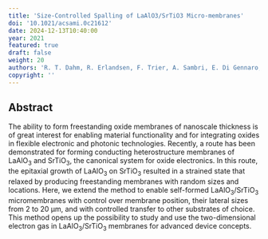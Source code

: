 ```yaml
---
title: 'Size-Controlled Spalling of LaAlO3/SrTiO3 Micro-membranes'
doi: '10.1021/acsami.0c21612'
date: 2024-12-13T10:40:00
year: 2021
featured: true
draft: false
weight: 20
authors: 'R. T. Dahm, R. Erlandsen, F. Trier, A. Sambri, E. Di Gennaro, A. Guarino, L. Stampfer, D. V Christensen, F. Miletto Granozio, T. S. Jespersen'
copyright: ''
---
```


## Abstract
The ability to form freestanding oxide membranes of nanoscale thickness is of great interest for enabling material functionality and for integrating oxides in flexible electronic and photonic technologies. Recently, a route has been demonstrated for forming conducting heterostructure membranes of LaAlO<sub>3</sub> and SrTiO<sub>3</sub>, the canonical system for oxide electronics. In this route, the epitaxial growth of LaAlO<sub>3</sub> on SrTiO<sub>3</sub> resulted in a strained state that relaxed by producing freestanding membranes with random sizes and locations. Here, we extend the method to enable self-formed LaAlO<sub>3</sub>/SrTiO<sub>3</sub> micromembranes with control over membrane position, their lateral sizes from 2 to 20 μm, and with controlled transfer to other substrates of choice. This method opens up the possibility to study and use the two-dimensional electron gas in LaAlO<sub>3</sub>/SrTiO<sub>3</sub> membranes for advanced device concepts.